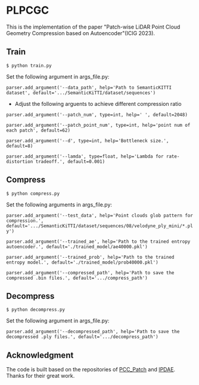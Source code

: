 # PLPCGC

This is the implementation of the paper "Patch-wise LiDAR Point Cloud Geometry Compression based on Autoencoder"(ICIG 2023).

## Train
`$ python train.py `

Set the following argument in args_file.py:

`parser.add_argument('--data_path', help='Path to SemanticKITTI dataset', default='.../SemanticKiTTI/dataset/sequences')
`
*  Adjust the following arguents to achieve different compression ratio

`parser.add_argument('--patch_num', type=int, help=' ', default=2048)`

`parser.add_argument('--patch_point_num', type=int, help='point num of each patch', default=62)`

`parser.add_argument('--d', type=int, help='Bottleneck size.', default=8)`

`parser.add_argument('--lamda', type=float, help='Lambda for rate-distortion tradeoff.', default=0.001)`

## Compress
`$ python compress.py `

Set the following arguments in args_file.py:


`parser.add_argument('--test_data', help='Point clouds glob pattern for compression.',
                    default='.../SemanticKiTTI/dataset/sequences/08/velodyne_ply_mini/*.ply')
`

`parser.add_argument('--trained_ae', help='Path to the trained entropy autoencoder.', default='./trained_model/ae40000.pkl')
`

`parser.add_argument('--trained_prob', help='Path to the trained entropy model.', default='./trained_model/prob40000.pkl')
`

`parser.add_argument('--compressed_path', help='Path to save the compressed .bin files.', default='.../compress_path')
`

## Decompress

`$ python decompress.py `


Set the following argument in args_file.py:


`parser.add_argument('--decompressed_path', help='Path to save the decompressed .ply files.',
                    default='.../decompress_path')`

## Acknowledgment
The code is built based on the repositories of [PCC_Patch](https://github.com/I2-Multimedia-Lab/PCC_Patch) and  [IPDAE](https://github.com/I2-Multimedia-Lab/IPDAE). 
Thanks for their great work.


